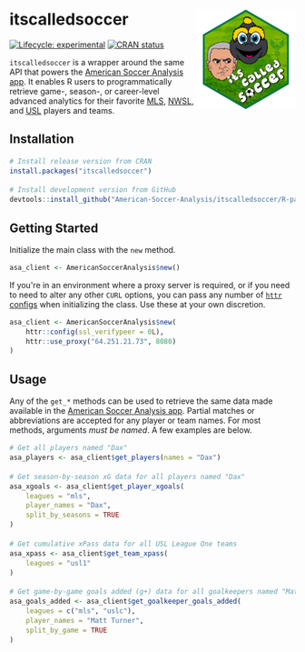 # itscalledsoccer <img src="man/figures/logo.png" align="right" height="175"/>

<!-- badges: start -->
[![Lifecycle: experimental](https://img.shields.io/badge/lifecycle-experimental-orange.svg)](https://www.tidyverse.org/lifecycle/#experimental) [![CRAN status](https://www.r-pkg.org/badges/version/itscalledsoccer)](https://CRAN.R-project.org/package=itscalledsoccer)
<!-- badges: end -->

`itscalledsoccer` is a wrapper around the same API that powers the [American Soccer Analysis app](https://app.americansocceranalysis.com/). It enables R users to programmatically retrieve game-, season-, or career-level advanced analytics for their favorite [MLS](https://en.wikipedia.org/wiki/Major_League_Soccer), [NWSL](https://en.wikipedia.org/wiki/National_Women%27s_Soccer_League), and [USL](https://en.wikipedia.org/wiki/United_Soccer_League) players and teams.

## Installation

```r
# Install release version from CRAN
install.packages("itscalledsoccer")

# Install development version from GitHub
devtools::install_github("American-Soccer-Analysis/itscalledsoccer/R-package")
```

## Getting Started

Initialize the main class with the `new` method.

```r
asa_client <- AmericanSoccerAnalysis$new()
```

If you're in an environment where a proxy server is required, or if you need to need to alter any other `CURL` options, you can pass any number of [`httr` configs](https://www.rdocumentation.org/packages/httr/versions/1.4.2/topics/config) when initializing the class. Use these at your own discretion.

```r
asa_client <- AmericanSoccerAnalysis$new(
    httr::config(ssl_verifypeer = 0L),
    httr::use_proxy("64.251.21.73", 8080)
)
```

## Usage

Any of the `get_*` methods can be used to retrieve the same data made available in the [American Soccer Analysis app](https://app.americansocceranalysis.com/). Partial matches or abbreviations are accepted for any player or team names. For most methods, arguments _must be named_. A few examples are below.

```r
# Get all players named "Dax"
asa_players <- asa_client$get_players(names = "Dax")

# Get season-by-season xG data for all players named "Dax"
asa_xgoals <- asa_client$get_player_xgoals(
    leagues = "mls",
    player_names = "Dax",
    split_by_seasons = TRUE
)

# Get cumulative xPass data for all USL League One teams
asa_xpass <- asa_client$get_team_xpass(
    leagues = "usl1"
)

# Get game-by-game goals added (g+) data for all goalkeepers named "Matt Turner"
asa_goals_added <- asa_client$get_goalkeeper_goals_added(
    leagues = c("mls", "uslc"),
    player_names = "Matt Turner",
    split_by_game = TRUE
)
```
